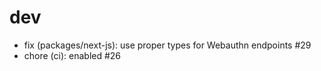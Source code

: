 # dev

- fix (packages/next-js): use proper types for Webauthn endpoints #29
- chore (ci): enabled #26

